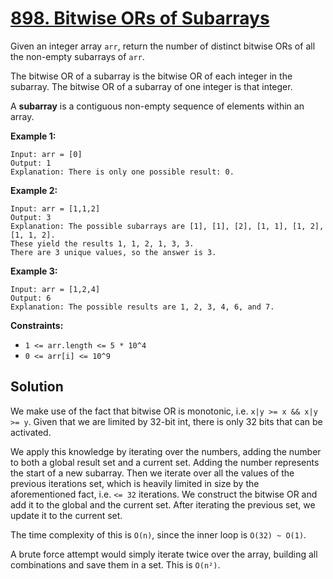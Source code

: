 # [898. Bitwise ORs of Subarrays](https://leetcode.com/problems/bitwise-ors-of-subarrays/description/?envType=daily-question&envId=2025-07-31)

Given an integer array <code>arr</code>, return the number of distinct bitwise ORs of all the non-empty subarrays of <code>arr</code>.

The bitwise OR of a subarray is the bitwise OR of each integer in the subarray. The bitwise OR of a subarray of one integer is that integer.

A **subarray** is a contiguous non-empty sequence of elements within an array.

**Example 1:**

```
Input: arr = [0]
Output: 1
Explanation: There is only one possible result: 0.
```

**Example 2:**

```
Input: arr = [1,1,2]
Output: 3
Explanation: The possible subarrays are [1], [1], [2], [1, 1], [1, 2], [1, 1, 2].
These yield the results 1, 1, 2, 1, 3, 3.
There are 3 unique values, so the answer is 3.
```

**Example 3:**

```
Input: arr = [1,2,4]
Output: 6
Explanation: The possible results are 1, 2, 3, 4, 6, and 7.
```

**Constraints:**

- <code>1 <= arr.length <= 5 \* 10^4</code>
- <code>0 <= arr[i] <= 10^9</code>

## Solution

We make use of the fact that bitwise OR is monotonic, i.e. `x|y >= x && x|y >= y`. Given that we are limited by 32-bit int, there is only 32 bits that can be activated.

We apply this knowledge by iterating over the numbers, adding the number to both a global result set and a current set. Adding the number represents the start of a new subarray. Then we iterate over all the values of the previous iterations set, which is heavily limited in size by the aforementioned fact, i.e. `<= 32` iterations. We construct the bitwise OR and add it to the global and the current set. After iterating the previous set, we update it to the current set.

The time complexity of this is `O(n)`, since the inner loop is `O(32) ~ O(1)`.

A brute force attempt would simply iterate twice over the array, building all combinations and save them in a set. This is `O(n²)`.
